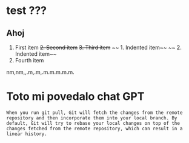 # test ???
## Ahoj

1. First item
~~2. Second item~~
~~3. Third item~~
~~    1. Indented item~~
~~    2. Indented item~~
4. Fourth item

nm,nm,,.m,.m,.m.m.m.m.m.  

# Toto mi povedalo chat GPT
```
When you run git pull, Git will fetch the changes from the remote repository and then incorporate them into your local branch. By default, Git will try to rebase your local changes on top of the changes fetched from the remote repository, which can result in a linear history.
```

